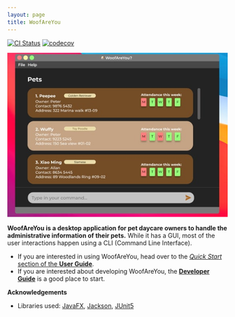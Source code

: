 ```yaml
---
layout: page
title: WoofAreYou
---
```


[![CI Status](https://github.com/se-edu/addressbook-level3/workflows/Java%20CI/badge.svg)](https://github.com/se-edu/addressbook-level3/actions)
[![codecov](https://codecov.io/gh/se-edu/addressbook-level3/branch/master/graph/badge.svg)](https://codecov.io/gh/se-edu/addressbook-level3)

![Ui](images/Ui.png)

**WoofAreYou is a desktop application for pet daycare owners to handle the administrative information of their pets.** While it has a GUI, most of the user interactions happen using a CLI (Command Line Interface).

* If you are interested in using WoofAreYou, head over to the [_Quick Start_ section of the **User Guide**](https://github.com/AY2122S2-CS2103T-T13-1/tp/blob/12056c1a33e733023afd53078a36a812c0c7edee/docs/UserGuide.md#quick-start).
* If you are interested about developing WoofAreYou, the [**Developer Guide**](https://github.com/AY2122S2-CS2103T-T13-1/tp/blob/12056c1a33e733023afd53078a36a812c0c7edee/docs/DeveloperGuide.md) is a good place to start.


**Acknowledgements**

* Libraries used: [JavaFX](https://openjfx.io/), [Jackson](https://github.com/FasterXML/jackson), [JUnit5](https://github.com/junit-team/junit5)

